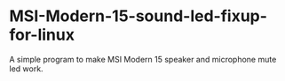 # MSI-Modern-15-sound-led-fixup-for-linux
A simple program to make MSI Modern 15 speaker and microphone mute led work.
